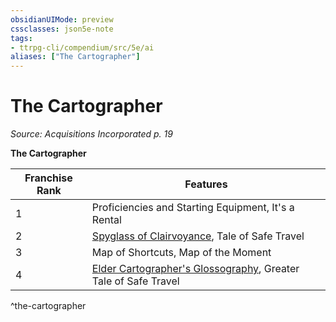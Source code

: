 ```yaml
---
obsidianUIMode: preview
cssclasses: json5e-note
tags:
- ttrpg-cli/compendium/src/5e/ai
aliases: ["The Cartographer"]
---
```

# The Cartographer
*Source: Acquisitions Incorporated p. 19* 

**The Cartographer**

| Franchise Rank | Features |
|----------------|----------|
| 1 | Proficiencies and Starting Equipment, It's a Rental |
| 2 | [Spyglass of Clairvoyance](spyglass-of-clairvoyance-ai.md), Tale of Safe Travel |
| 3 | Map of Shortcuts, Map of the Moment |
| 4 | [Elder Cartographer's Glossography](elder-cartographers-glossography-ai.md), Greater Tale of Safe Travel |
^the-cartographer
